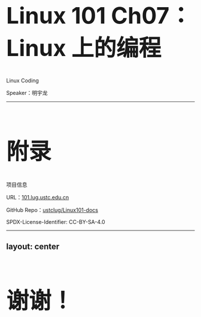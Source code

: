<!-- Copyright (c) 2022 ustclug -->
<!-- SPDX-License-Identifier: CC-BY-SA-4.0 -->

# Linux 101 Ch07：<br>Linux 上的编程

Linux Coding

Speaker：明宇龙

---

# 附录

项目信息

URL：[101.lug.ustc.edu.cn](https://101.lug.ustc.edu.cn)

GitHub Repo：[ustclug/Linux101-docs](https://github.com/ustclug/Linux101-docs)

SPDX-License-Identifier: CC-BY-SA-4.0

---
layout: center
---

# 谢谢！

<style>
h1 {
  font-size: 3.75rem !important;
}
</style>
